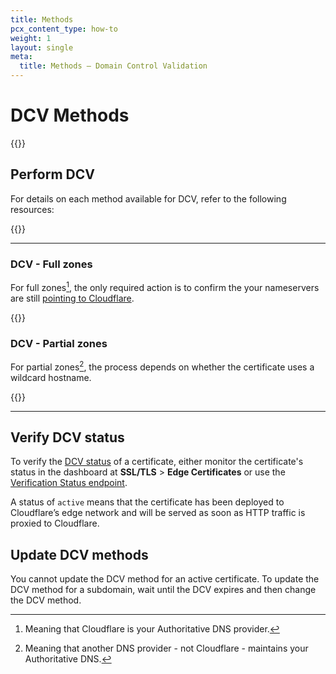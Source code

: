 ```yaml
---
title: Methods
pcx_content_type: how-to
weight: 1
layout: single
meta:
  title: Methods — Domain Control Validation
---
```


# DCV Methods

{{<render file="_dcv-definition.md">}}

## Perform DCV

For details on each method available for DCV, refer to the following resources:

{{<directory-listing>}}

---

### DCV - Full zones

For full zones[^1], the only required action is to confirm the your nameservers are still [pointing to Cloudflare](https://support.cloudflare.com/hc/articles/4426809598605).


{{<render file="_full-zone-acm-dcv.md">}}

### DCV - Partial zones

For partial zones[^2], the process depends on whether the certificate uses a wildcard hostname.

{{<render file="_partial-zone-acm-dcv.md">}}

---

## Verify DCV status

To verify the [DCV status](/ssl/ssl-tls/certificate-statuses/) of a certificate, either monitor the certificate's status in the dashboard at **SSL/TLS** > **Edge Certificates** or use the [Verification Status endpoint](https://api.cloudflare.com/#ssl-verification-ssl-verification-details).

A status of `active` means that the certificate has been deployed to Cloudflare’s edge network and will be served as soon as HTTP traffic is proxied to Cloudflare.

## Update DCV methods

You cannot update the DCV method for an active certificate. To update the DCV method for a subdomain, wait until the DCV expires and then change the DCV method.

[^1]: Meaning that Cloudflare is your Authoritative DNS provider.
[^2]: Meaning that another DNS provider - not Cloudflare - maintains your Authoritative DNS.